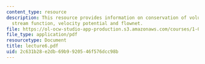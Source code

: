 ```yaml
---
content_type: resource
description: This resource provides information on conservation of volume for a streamtube,
  stream function, velocity potential and flownet.
file: https://ol-ocw-studio-app-production.s3.amazonaws.com/courses/1-060-engineering-mechanics-ii-spring-2006/2c631b28e2db69b9920546f576dcc98b_lecture6.pdf
file_type: application/pdf
resourcetype: Document
title: lecture6.pdf
uid: 2c631b28-e2db-69b9-9205-46f576dcc98b
---
```

